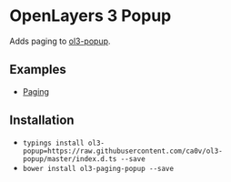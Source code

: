 # OpenLayers 3 Popup
Adds paging to [ol3-popup](https://github.com/walkermatt/ol3-popup).

## Examples

* [Paging](https://rawgit.com/ca0v/ol3-popup/master/rawgit.html)

## Installation

* `typings install ol3-popup=https://raw.githubusercontent.com/ca0v/ol3-popup/master/index.d.ts --save`
* `bower install ol3-paging-popup --save`
